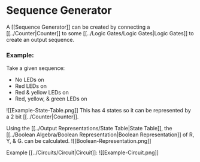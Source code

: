 # Sequence Generator
A [[Sequence Generator]] can be created by connecting a [[../Counter|Counter]] to some [[../Logic Gates/Logic Gates|Logic Gates]] to create an output sequence.

### Example:

Take a given sequence:
- No LEDs on
- Red LEDs on
- Red & yellow LEDs on
- Red, yellow, & green LEDs on

![[Example-State-Table.png]]
This has 4 states so it can be represented by a 2 bit [[../Counter|Counter]].

Using the [[../Output Representations/State Table|State Table]], the [[../Boolean Algebra/Boolean Representation|Boolean Representation]] of R, Y, & G. can be calculated.
![[Boolean-Representation.png]]

Example [[../Circuits/Circuit|Circuit]]:
![[Example-Circuit.png]]
